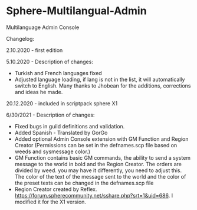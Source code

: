 # Sphere-Multilangual-Admin
Multilanguage Admin Console

Changelog:

2.10.2020 - first edition

5.10.2020 - Description of changes:
- Turkish and French languages ​​fixed
- Adjusted language loading, if lang is not in the list, it will automatically switch to English.
Many thanks to Jhobean for the additions, corrections and ideas he made.

20.12.2020 - included in scriptpack sphere X1

6/30/2021 - Description of changes:
- Fixed bugs in guild definitions and validation.
- Added Spanish - Translated by GorGo
- Added optional Admin Console extension with GM Function and Region Creator
  (Permissions can be set in the defnames.scp file based on weeds and sysmessage color.)
- GM Function contains basic GM commands, the ability to send a system message to the world in bold and the Region Creator.
  The orders are divided by weed. you may have it differently, you need to adjust this.
  The color of the text of the message sent to the world and the color of the preset texts can be changed in the defnames.scp file
- Region Creator created by Reflex. https://forum.spherecommunity.net/sshare.php?srt=1&uid=686.
  I modified it for the X1 version. 
